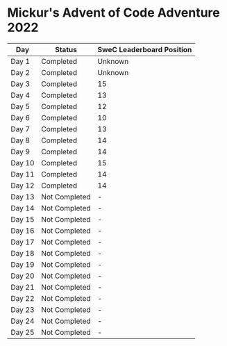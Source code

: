 ﻿# Mickur's Advent of Code Adventure 2022

| Day    | Status        | SweC Leaderboard Position |
|--------|---------------|---------------------------|
| Day 1  | Completed     | Unknown                   |
| Day 2  | Completed     | Unknown                   |
| Day 3  | Completed     | 15                        |
| Day 4  | Completed     | 13                        |
| Day 5  | Completed     | 12                        |
| Day 6  | Completed     | 10                        |
| Day 7  | Completed     | 13                        |
| Day 8  | Completed     | 14                        |
| Day 9  | Completed     | 14                        |
| Day 10 | Completed     | 15                        |
| Day 11 | Completed     | 14                        |
| Day 12 | Completed     | 14                        |
| Day 13 | Not Completed | -                         |
| Day 14 | Not Completed | -                         |
| Day 15 | Not Completed | -                         |
| Day 16 | Not Completed | -                         |
| Day 17 | Not Completed | -                         |
| Day 18 | Not Completed | -                         |
| Day 19 | Not Completed | -                         |
| Day 20 | Not Completed | -                         |
| Day 21 | Not Completed | -                         |
| Day 22 | Not Completed | -                         |
| Day 23 | Not Completed | -                         |
| Day 24 | Not Completed | -                         |
| Day 25 | Not Completed | -                         |
